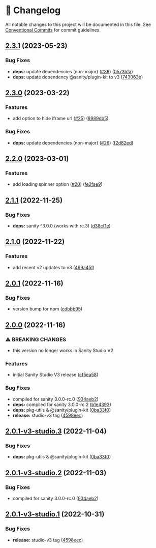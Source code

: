<!-- markdownlint-disable --><!-- textlint-disable -->

# 📓 Changelog

All notable changes to this project will be documented in this file. See
[Conventional Commits](https://conventionalcommits.org) for commit guidelines.

## [2.3.1](https://github.com/sanity-io/sanity-plugin-iframe-pane/compare/v2.3.0...v2.3.1) (2023-05-23)

### Bug Fixes

- **deps:** update dependencies (non-major) ([#36](https://github.com/sanity-io/sanity-plugin-iframe-pane/issues/36)) ([0573bfa](https://github.com/sanity-io/sanity-plugin-iframe-pane/commit/0573bfa8fe86ca450204ede1d8a08d105994cafc))
- **deps:** update dependency @sanity/plugin-kit to v3 ([743063b](https://github.com/sanity-io/sanity-plugin-iframe-pane/commit/743063b1a4e054d5471ec62ceafdc3f420163a1c))

## [2.3.0](https://github.com/sanity-io/sanity-plugin-iframe-pane/compare/v2.2.0...v2.3.0) (2023-03-22)

### Features

- add option to hide iframe url ([#25](https://github.com/sanity-io/sanity-plugin-iframe-pane/issues/25)) ([8989db5](https://github.com/sanity-io/sanity-plugin-iframe-pane/commit/8989db54f621f036faa3890c6a236cbe6778ff5d))

### Bug Fixes

- **deps:** update dependencies (non-major) ([#26](https://github.com/sanity-io/sanity-plugin-iframe-pane/issues/26)) ([f2d82ed](https://github.com/sanity-io/sanity-plugin-iframe-pane/commit/f2d82ed4e202fa84cd8f84230a89f003570a9f00))

## [2.2.0](https://github.com/sanity-io/sanity-plugin-iframe-pane/compare/v2.1.1...v2.2.0) (2023-03-01)

### Features

- add loading spinner option ([#20](https://github.com/sanity-io/sanity-plugin-iframe-pane/issues/20)) ([fe2fae9](https://github.com/sanity-io/sanity-plugin-iframe-pane/commit/fe2fae98f9fcef8cc1c04f12408c2a8ab039a1a8))

## [2.1.1](https://github.com/sanity-io/sanity-plugin-iframe-pane/compare/v2.1.0...v2.1.1) (2022-11-25)

### Bug Fixes

- **deps:** sanity ^3.0.0 (works with rc.3) ([d38cf1e](https://github.com/sanity-io/sanity-plugin-iframe-pane/commit/d38cf1e37ab9d3e443a3684f2ca89fd5405d2ed3))

## [2.1.0](https://github.com/sanity-io/sanity-plugin-iframe-pane/compare/v2.0.1...v2.1.0) (2022-11-22)

### Features

- add recent v2 updates to v3 ([469a45f](https://github.com/sanity-io/sanity-plugin-iframe-pane/commit/469a45f46c8d6db92717b867c69986725da39fd5))

## [2.0.1](https://github.com/sanity-io/sanity-plugin-iframe-pane/compare/v2.0.0...v2.0.1) (2022-11-16)

### Bug Fixes

- version bump for npm ([cdbbb95](https://github.com/sanity-io/sanity-plugin-iframe-pane/commit/cdbbb9591efb6298b90bc6c4dd5fe6250c7c758b))

## [2.0.0](https://github.com/sanity-io/sanity-plugin-iframe-pane/compare/v1.0.0...v2.0.0) (2022-11-16)

### ⚠ BREAKING CHANGES

- this version no longer works in Sanity Studio V2

### Features

- initial Sanity Studio V3 release ([cf5ea58](https://github.com/sanity-io/sanity-plugin-iframe-pane/commit/cf5ea589d3d05a0cc3b3bb225120e718342b73ef))

### Bug Fixes

- compiled for sanity 3.0.0-rc.0 ([934aeb2](https://github.com/sanity-io/sanity-plugin-iframe-pane/commit/934aeb22211080d2f5dab711188d30f15a1d6ac5))
- **deps:** compiled for sanity 3.0.0-rc.2 ([b1e4393](https://github.com/sanity-io/sanity-plugin-iframe-pane/commit/b1e4393e5bd6693a8e225387f514b750ea792abb))
- **deps:** pkg-utils & @sanity/plugin-kit ([0ba33f0](https://github.com/sanity-io/sanity-plugin-iframe-pane/commit/0ba33f011a254972cd3181b461d226a6096353ac))
- **release:** studio-v3 tag ([4598eec](https://github.com/sanity-io/sanity-plugin-iframe-pane/commit/4598eec573200fe701c221bbdaed7def24d5227c))

## [2.0.1-v3-studio.3](https://github.com/sanity-io/sanity-plugin-iframe-pane/compare/v2.0.1-v3-studio.2...v2.0.1-v3-studio.3) (2022-11-04)

### Bug Fixes

- **deps:** pkg-utils & @sanity/plugin-kit ([0ba33f0](https://github.com/sanity-io/sanity-plugin-iframe-pane/commit/0ba33f011a254972cd3181b461d226a6096353ac))

## [2.0.1-v3-studio.2](https://github.com/sanity-io/sanity-plugin-iframe-pane/compare/v2.0.1-v3-studio.1...v2.0.1-v3-studio.2) (2022-11-03)

### Bug Fixes

- compiled for sanity 3.0.0-rc.0 ([934aeb2](https://github.com/sanity-io/sanity-plugin-iframe-pane/commit/934aeb22211080d2f5dab711188d30f15a1d6ac5))

## [2.0.1-v3-studio.1](https://github.com/sanity-io/sanity-plugin-iframe-pane/compare/v2.0.0...v2.0.1-v3-studio.1) (2022-10-31)

### Bug Fixes

- **release:** studio-v3 tag ([4598eec](https://github.com/sanity-io/sanity-plugin-iframe-pane/commit/4598eec573200fe701c221bbdaed7def24d5227c))

